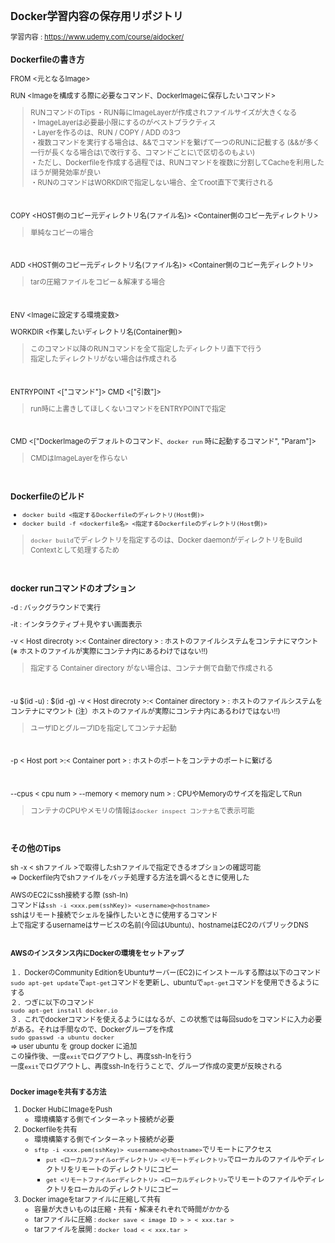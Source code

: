 <span style="font-size: 80%">

## Docker学習内容の保存用リポジトリ

学習内容 : https://www.udemy.com/course/aidocker/

### Dockerfileの書き方

FROM <元となるImage>
<br>

RUN <Imageを構成する際に必要なコマンド、DockerImageに保存したいコマンド>
>RUNコマンドのTips
・RUN毎にImageLayerが作成されファイルサイズが大きくなる<br>
・ImageLayerは必要最小限にするのがベストプラクティス<br>
・Layerを作るのは、RUN / COPY / ADD の3つ<br>
・複数コマンドを実行する場合は、&&でコマンドを繋げて一つのRUNに記載する (&&が多く一行が長くなる場合は\で改行する、コマンドごとに\で区切るのもよい)<br>
・ただし、Dockerfileを作成する過程では、RUNコマンドを複数に分割してCacheを利用したほうが開発効率が良い<br>
・RUNのコマンドはWORKDIRで指定しない場合、全てroot直下で実行される

<br>

COPY <HOST側のコピー元ディレクトリ名(ファイル名)> <Container側のコピー先ディレクトリ>
>単純なコピーの場合

<br>

ADD <HOST側のコピー元ディレクトリ名(ファイル名)> <Container側のコピー先ディレクトリ>
>tarの圧縮ファイルをコピー＆解凍する場合

<br>

ENV <Imageに設定する環境変数>
<br>

WORKDIR <作業したいディレクトリ名(Container側)>
>このコマンド以降のRUNコマンドを全て指定したディレクトリ直下で行う<br>
>指定したディレクトリがない場合は作成される

<br>

ENTRYPOINT <["コマンド"]>
CMD <["引数"]>
>run時に上書きしてほしくないコマンドをENTRYPOINTで指定

<br>

CMD <["DockerImageのデフォルトのコマンド、`docker run` 時に起動するコマンド", "Param"]>
>CMDはImageLayerを作らない

<br>

### Dockerfileのビルド
- `docker build <指定するDockerfileのディレクトリ(Host側)>`
- `docker build -f <dockerfile名> <指定するDockerfileのディレクトリ(Host側)>`
>`docker build`でディレクトリを指定するのは、Docker daemonがディレクトリをBuild Contextとして処理するため

<br>

### docker runコマンドのオプション
-d : バックグラウンドで実行
<br>

-it : インタラクティブ＋見やすい画面表示
<br>

-v < Host direcroty >:< Container directory > : ホストのファイルシステムをコンテナにマウント (※ ホストのファイルが実際にコンテナ内にあるわけではない‼)
>指定する Container directory がない場合は、コンテナ側で自動で作成される

<br>

-u \$(id -u) : $(id -g) -v < Host direcroty >:< Container directory > : ホストのファイルシステムをコンテナにマウント (注）ホストのファイルが実際にコンテナ内にあるわけではない‼)
>ユーザIDとグループIDを指定してコンテナ起動

<br>

-p < Host port >:< Container port > : ホストのポートをコンテナのポートに繋げる

<br>

--cpus < cpu num > --memory < memory num > : CPUやMemoryのサイズを指定してRun
>コンテナのCPUやメモリの情報は`docker inspect コンテナ名`で表示可能

<br>

### その他のTips
sh -x < shファイル >で取得したshファイルで指定できるオプションの確認可能<br>
⇒ Dockerfile内でshファイルをバッチ処理する方法を調べるときに使用した
<br>

AWSのEC2にssh接続する際 (ssh-In)<br>
コマンドは`ssh -i <xxx.pem(sshKey)> <username>@<hostname>`<br>
sshはリモート接続でシェルを操作したいときに使用するコマンド<br>
上で指定するusernameはサービスの名前(今回はUbuntu)、hostnameはEC2のパブリックDNS<br>
<br>

#### AWSのインスタンス内にDockerの環境をセットアップ
１．DockerのCommunity EditionをUbuntuサーバー(EC2)にインストールする際は以下のコマンド<br>
`sudo apt-get update`で`apt-get`コマンドを更新し、ubuntuで`apt-get`コマンドを使用できるようにする<br>
２．つぎに以下のコマンド<br>
`sudo apt-get install docker.io`<br>
３．これでdockerコマンドを使えるようにはなるが、この状態では毎回sudoをコマンドに入力必要がある。それは手間なので、Dockerグループを作成<br>
`sudo gpasswd -a ubuntu docker`<br>
⇒ user ubuntu を group docker に追加<br>
この操作後、一度`exit`でログアウトし、再度ssh-Inを行う<br>
一度`exit`でログアウトし、再度ssh-Inを行うことで、グループ作成の変更が反映される<br>
<br>

**Docker imageを共有する方法**
1. Docker HubにImageをPush
    - 環境構築する側でインターネット接続が必要
1. Dockerfileを共有
    - 環境構築する側でインターネット接続が必要
    - `sftp -i <xxx.pem(sshKey)> <username>@<hostname>`でリモートにアクセス
        - `put <ローカルファイルorディレクトリ> <リモートディレクトリ>`でローカルのファイルやディレクトリをリモートのディレクトリにコピー
        - `get <リモートファイルorディレクトリ> <ローカルディレクトリ>`でリモートのファイルやディレクトリをローカルのディレクトリにコピー
1. Docker imageをtarファイルに圧縮して共有
    - 容量が大きいものは圧縮・共有・解凍それぞれで時間がかかる
    - tarファイルに圧縮 : `docker save < image ID > > < xxx.tar >`
    - tarファイルを展開 : `docker load < < xxx.tar >`

</span>
